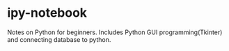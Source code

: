 # ipy-notebook
Notes on Python for beginners.
Includes Python GUI programming(Tkinter) and connecting database to python.
